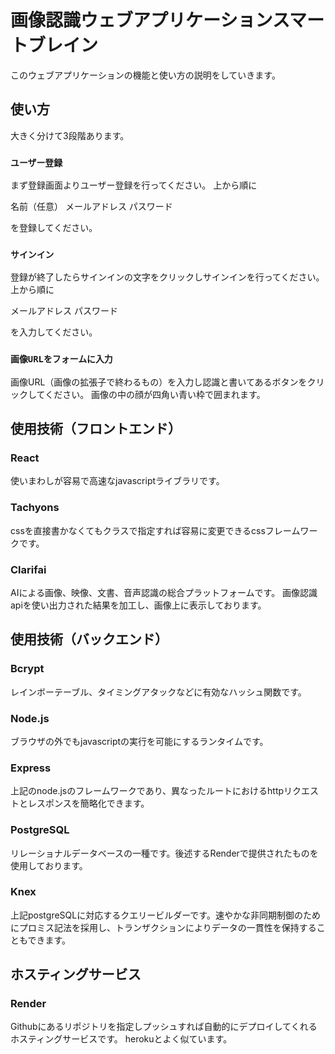 # 画像認識ウェブアプリケーションスマートブレイン

このウェブアプリケーションの機能と使い方の説明をしていきます。

## 使い方

大きく分けて3段階あります。

### `ユーザー登録`

まず登録画面よりユーザー登録を行ってください。
上から順に

名前（任意）
メールアドレス
パスワード

を登録してください。

### `サインイン`

登録が終了したらサインインの文字をクリックしサインインを行ってください。
上から順に

メールアドレス
パスワード

を入力してください。

### `画像URLをフォームに入力`

画像URL（画像の拡張子で終わるもの）を入力し認識と書いてあるボタンをクリックしてください。
画像の中の顔が四角い青い枠で囲まれます。

## 使用技術（フロントエンド）

### React
使いまわしが容易で高速なjavascriptライブラリです。

### Tachyons
cssを直接書かなくてもクラスで指定すれば容易に変更できるcssフレームワークです。

### Clarifai
AIによる画像、映像、文書、音声認識の総合プラットフォームです。
画像認識apiを使い出力された結果を加工し、画像上に表示しております。

## 使用技術（バックエンド）

### Bcrypt
レインボーテーブル、タイミングアタックなどに有効なハッシュ関数です。

### Node.js
ブラウザの外でもjavascriptの実行を可能にするランタイムです。

### Express
上記のnode.jsのフレームワークであり、異なったルートにおけるhttpリクエストとレスポンスを簡略化できます。

### PostgreSQL
リレーショナルデータベースの一種です。後述するRenderで提供されたものを使用しております。

### Knex
上記postgreSQLに対応するクエリービルダーです。速やかな非同期制御のためにプロミス記法を採用し、トランザクションによりデータの一貫性を保持することもできます。

## ホスティングサービス

### Render
Githubにあるリポジトリを指定しプッシュすれば自動的にデプロイしてくれるホスティングサービスです。
herokuとよく似ています。